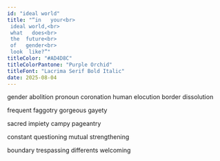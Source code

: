 ```yaml
---
id: "ideal world"
title: "“in   your<br>
 ideal world,<br>
 what   does<br>
 the  future<br>
 of   gender<br>
 look  like?”"
titleColor: "#AD4D8C"
titleColorPantone: "Purple Orchid"
titleFont: "Lacrima Serif Bold Italic"
date: 2025-08-04
---
```

gender      abolition
pronoun  coronation
human       elocution
border    dissolution

frequent faggotry
gorgeous    gayety

sacred   impiety
campy pageantry

constant  questioning
mutual strengthening

boundary   trespassing
differents   welcoming
